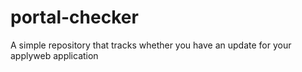 # portal-checker
A simple repository that tracks whether you have an update for your applyweb application
